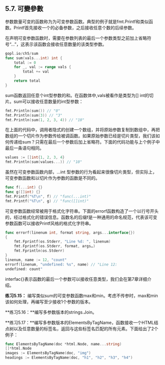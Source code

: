 ## 5.7. 可變參數

参数数量可变的函数称为为可变参数函数。典型的例子就是fmt.Printf和类似函数。Printf首先接收一个的必备参数，之后接收任意个数的后续参数。

在声明可变参数函数时，需要在参数列表的最后一个参数类型之前加上省略符号“...”，这表示该函数会接收任意数量的该类型参数。

```Go
gopl.io/ch5/sum
func sum(vals...int) int {
	total := 0
	for _, val := range vals {
		total += val
	}
	return total
}
```
sum函数返回任意个int型参数的和。在函数体中,vals被看作是类型为[] int的切片。sum可以接收任意数量的int型参数：

```Go
fmt.Println(sum()) // "0"
fmt.Println(sum(3)) // "3"
fmt.Println(sum(1, 2, 3, 4)) // "10"
```

在上面的代码中，调用者隐式的创建一个数组，并将原始参数复制到数组中，再把数组的一个切片作为参数传给被调函数。如果原始参数已经是切片类型，我们该如何传递给sum？只需在最后一个参数后加上省略符。下面的代码功能与上个例子中最后一条语句相同。

```Go
values := []int{1, 2, 3, 4}
fmt.Println(sum(values...)) // "10"
```

虽然在可变参数函数内部，...int 型参数的行为看起来很像切片类型，但实际上，可变参数函数和以切片作为参数的函数是不同的。

```Go
func f(...int) {}
func g([]int) {}
fmt.Printf("%T\n", f) // "func(...int)"
fmt.Printf("%T\n", g) // "func([]int)"
```

可变参数函数经常被用于格式化字符串。下面的errorf函数构造了一个以行号开头的，经过格式化的错误信息。函数名的后缀f是一种通用的命名规范，代表该可变参数函数可以接收Printf风格的格式化字符串。

```Go
func errorf(linenum int, format string, args...interface{})
{
	fmt.Fprintf(os.Stderr, "Line %d: ", linenum)
	fmt.Fprintf(os.Stderr, format, args…)
	fmt.Fprintln(os.Stderr)
}
linenum, name := 12, "count"
errorf(linenum, "undefined: %s", name) // "Line 12:
undefined: count"
```

interfac{}表示函数的最后一个参数可以接收任意类型，我们会在第7章详细介绍。

**练习5.15：** 编写类似sum的可变参数函数max和min。考虑不传参时，max和min该如何处理，再编写至少接收1个参数的版本。

**练习5.16：**编写多参数版本的strings.Join。

**练习5.17：**编写多参数版本的ElementsByTagName，函数接收一个HTML结点树以及任意数量的标签名，返回与这些标签名匹配的所有元素。下面给出了2个例子：

```Go
func ElementsByTagName(doc *html.Node, name...string)
[]*html.Node
images := ElementsByTagName(doc, "img")
headings := ElementsByTagName(doc, "h1", "h2", "h3", "h4") 
```